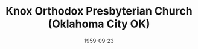 ---
date: &id001 1959-09-23
end_date: null
location:
  address: null
  city: Oklahoma City
  state: OK
minister:
- end: 1959-12-31
  name: William Bomer
  start: 1959-01-01
  type: Pastor
- end: 1968-12-31
  name: Carl Ahlfeldt
  start: 1960-01-01
  type: Pastor
- end: 1972-12-31
  name: Larry Baurer
  start: 1968-01-01
  type: Pastor
- end: 1977-12-31
  name: James McFarland
  start: 1972-01-01
  type: Pastor
- end: 1980-12-31
  name: C. Herbert Swanson
  start: 1978-01-01
  type: Co-Pastor
- end: 2001-12-31
  name: Roger Gibbons
  start: 1978-01-01
  type: Co-Pastor
- end: 2001-12-31
  name: Roger Gibbons
  start: 1980-01-01
  type: Pastor
- end: 2004-12-31
  name: Michael Shipma
  start: 2002-01-01
  type: Pastor
- end: 2008-12-31
  name: C. Adam Ostella
  start: 2005-01-01
  type: Pastor
- end: 1985-12-31
  name: David Kiester
  start: 1983-01-01
  type: Associate Pastor
ministers:
- William Bomer
- Carl Ahlfeldt
- Larry Baurer
- James McFarland
- C. Herbert Swanson
- Roger Gibbons
- Roger Gibbons
- Michael Shipma
- C. Adam Ostella
- David Kiester
name: Knox Orthodox Presbyterian Church
names:
- end: 2011-12-31
  name: Knox Orthodox Presbyterian Church
  start: 1959-09-23
origination_date: *id001
raw_data: MISSING
received_from: null
states:
- OK
status:
  active: false
  end_date: 2011-12-31
  reason: null
  received_from: null
  withdrawal_to: null
title: Knox Orthodox Presbyterian Church (Oklahoma City OK)
year_established:
- 1959

---